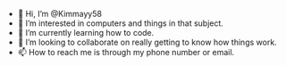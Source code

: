 - 👋 Hi, I’m @Kimmayy58
- 👀 I’m interested in computers and things in that subject.
- 🌱 I’m currently learning how to code.
- 💞️ I’m looking to collaborate on really getting to know how things work.
- 📫 How to reach me is through my phone number or email.

<!---
Kimmayy58/Kimmayy58 is a ✨ special ✨ repository because its `README.md` (this file) appears on your GitHub profile.
You can click the Preview link to take a look at your changes.
--->
